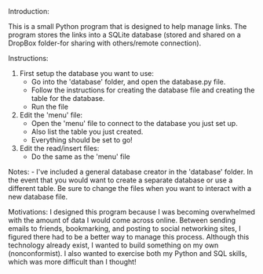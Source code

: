 Introduction:

This is a small Python program that is designed to help manage links. The program stores the links into a SQLite database (stored and shared on a DropBox folder-for sharing with others/remote connection).

Instructions:

1. First setup the database you want to use:
	- Go into the 'database' folder, and open the database.py file. 
	- Follow the instructions for creating the database file and creating the table for the database.
	- Run the file
2. Edit the 'menu' file:
	- Open the 'menu' file to connect to the database you just set up.
	- Also list the table you just created. 
	- Everything should be set to go!
3. Edit the read/insert files:
	- Do the same as the 'menu' file


Notes:
	- I've included a general database creator in the 'database' folder. In the event that you would want to create a separate database or use a different table. Be sure to change the files when you want to interact with a new database file.

Motivations: 
	I designed this program because I was becoming overwhelmed with the amount of data I would come across online. Between sending emails to friends, bookmarking, and posting to social networking sites, I figured there had to be a better way to manage this process. Although this technology already exist, I wanted to build something on my own (nonconformist). I also wanted to exercise both my Python and SQL skills, which was more difficult than I thought! 
